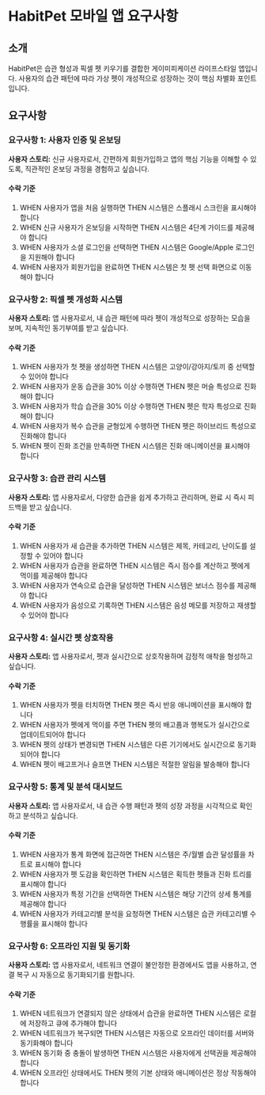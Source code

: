 # HabitPet 모바일 앱 요구사항

## 소개

HabitPet은 습관 형성과 픽셀 펫 키우기를 결합한 게이미피케이션 라이프스타일 앱입니다. 사용자의 습관 패턴에 따라 가상 펫이 개성적으로 성장하는 것이 핵심 차별화 포인트입니다.

## 요구사항

### 요구사항 1: 사용자 인증 및 온보딩

**사용자 스토리:** 신규 사용자로서, 간편하게 회원가입하고 앱의 핵심 기능을 이해할 수 있도록, 직관적인 온보딩 과정을 경험하고 싶습니다.

#### 수락 기준

1. WHEN 사용자가 앱을 처음 실행하면 THEN 시스템은 스플래시 스크린을 표시해야 합니다
2. WHEN 신규 사용자가 온보딩을 시작하면 THEN 시스템은 4단계 가이드를 제공해야 합니다
3. WHEN 사용자가 소셜 로그인을 선택하면 THEN 시스템은 Google/Apple 로그인을 지원해야 합니다
4. WHEN 사용자가 회원가입을 완료하면 THEN 시스템은 첫 펫 선택 화면으로 이동해야 합니다

### 요구사항 2: 픽셀 펫 개성화 시스템

**사용자 스토리:** 앱 사용자로서, 내 습관 패턴에 따라 펫이 개성적으로 성장하는 모습을 보며, 지속적인 동기부여를 받고 싶습니다.

#### 수락 기준

1. WHEN 사용자가 첫 펫을 생성하면 THEN 시스템은 고양이/강아지/토끼 중 선택할 수 있어야 합니다
2. WHEN 사용자가 운동 습관을 30% 이상 수행하면 THEN 펫은 머슬 특성으로 진화해야 합니다
3. WHEN 사용자가 학습 습관을 30% 이상 수행하면 THEN 펫은 학자 특성으로 진화해야 합니다
4. WHEN 사용자가 복수 습관을 균형있게 수행하면 THEN 펫은 하이브리드 특성으로 진화해야 합니다
5. WHEN 펫이 진화 조건을 만족하면 THEN 시스템은 진화 애니메이션을 표시해야 합니다

### 요구사항 3: 습관 관리 시스템

**사용자 스토리:** 앱 사용자로서, 다양한 습관을 쉽게 추가하고 관리하며, 완료 시 즉시 피드백을 받고 싶습니다.

#### 수락 기준

1. WHEN 사용자가 새 습관을 추가하면 THEN 시스템은 제목, 카테고리, 난이도를 설정할 수 있어야 합니다
2. WHEN 사용자가 습관을 완료하면 THEN 시스템은 즉시 점수를 계산하고 펫에게 먹이를 제공해야 합니다
3. WHEN 사용자가 연속으로 습관을 달성하면 THEN 시스템은 보너스 점수를 제공해야 합니다
4. WHEN 사용자가 음성으로 기록하면 THEN 시스템은 음성 메모를 저장하고 재생할 수 있어야 합니다

### 요구사항 4: 실시간 펫 상호작용

**사용자 스토리:** 앱 사용자로서, 펫과 실시간으로 상호작용하며 감정적 애착을 형성하고 싶습니다.

#### 수락 기준

1. WHEN 사용자가 펫을 터치하면 THEN 펫은 즉시 반응 애니메이션을 표시해야 합니다
2. WHEN 사용자가 펫에게 먹이를 주면 THEN 펫의 배고픔과 행복도가 실시간으로 업데이트되어야 합니다
3. WHEN 펫의 상태가 변경되면 THEN 시스템은 다른 기기에서도 실시간으로 동기화되어야 합니다
4. WHEN 펫이 배고프거나 슬프면 THEN 시스템은 적절한 알림을 발송해야 합니다

### 요구사항 5: 통계 및 분석 대시보드

**사용자 스토리:** 앱 사용자로서, 내 습관 수행 패턴과 펫의 성장 과정을 시각적으로 확인하고 분석하고 싶습니다.

#### 수락 기준

1. WHEN 사용자가 통계 화면에 접근하면 THEN 시스템은 주/월별 습관 달성률을 차트로 표시해야 합니다
2. WHEN 사용자가 펫 도감을 확인하면 THEN 시스템은 획득한 펫들과 진화 트리를 표시해야 합니다
3. WHEN 사용자가 특정 기간을 선택하면 THEN 시스템은 해당 기간의 상세 통계를 제공해야 합니다
4. WHEN 사용자가 카테고리별 분석을 요청하면 THEN 시스템은 습관 카테고리별 수행률을 표시해야 합니다

### 요구사항 6: 오프라인 지원 및 동기화

**사용자 스토리:** 앱 사용자로서, 네트워크 연결이 불안정한 환경에서도 앱을 사용하고, 연결 복구 시 자동으로 동기화되기를 원합니다.

#### 수락 기준

1. WHEN 네트워크가 연결되지 않은 상태에서 습관을 완료하면 THEN 시스템은 로컬에 저장하고 큐에 추가해야 합니다
2. WHEN 네트워크가 복구되면 THEN 시스템은 자동으로 오프라인 데이터를 서버와 동기화해야 합니다
3. WHEN 동기화 중 충돌이 발생하면 THEN 시스템은 사용자에게 선택권을 제공해야 합니다
4. WHEN 오프라인 상태에서도 THEN 펫의 기본 상태와 애니메이션은 정상 작동해야 합니다
